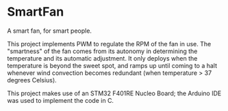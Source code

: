 # SmartFan
A smart fan, for smart people.


This project implements PWM to regulate the RPM of the fan in use. The "smartness" of the fan comes from its autonomy in determining the temperature and its automatic adjustment. It only deploys when the temperature is beyond the sweet spot, and ramps up until coming to a halt whenever wind convection becomes redundant (when temperature > 37 degrees Celsius).

This project makes use of an STM32 F401RE Nucleo Board; the Arduino IDE was used to implement the code in C.
